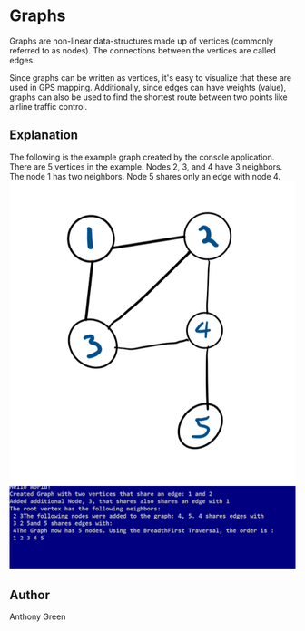 ﻿# Graphs
Graphs are non-linear data-structures made up of vertices (commonly referred to as nodes). The connections between the vertices are called edges. 

Since graphs can be written as vertices, it's easy to visualize that these are used in GPS mapping. Additionally, since edges can have weights (value), graphs can also be used to find the shortest route between two points like airline traffic control. 

## Explanation
The following is the example graph created by the console application. There are 5 vertices in the example. Nodes 2, 3, and 4  have 3 neighbors. The node 1 has two neighbors. Node 5 shares only an edge with node 4. 
![example graph used](https://github.com/cascadianrebel/data-structures-and-algorithms/blob/master/assets/ExampleGraph.PNG)
![Consoled graph](https://github.com/cascadianrebel/data-structures-and-algorithms/blob/master/assets/ConsoleGraphs.PNG) 


## Author
Anthony Green
